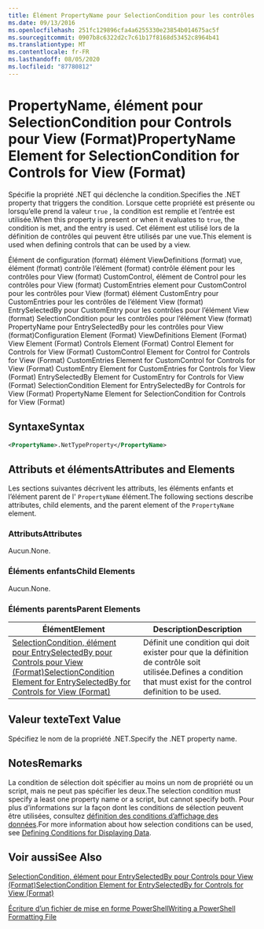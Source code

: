 ```yaml
---
title: Élément PropertyName pour SelectionCondition pour les contrôles pour View (format) | Microsoft Docs
ms.date: 09/13/2016
ms.openlocfilehash: 251fc129896cfa4a6255330e23854b014675ac5f
ms.sourcegitcommit: 0907b8c6322d2c7c61b17f8168d53452c8964b41
ms.translationtype: MT
ms.contentlocale: fr-FR
ms.lasthandoff: 08/05/2020
ms.locfileid: "87780812"
---
```

# <a name="propertyname-element-for-selectioncondition-for-controls-for-view-format"></a><span data-ttu-id="42fd9-102">PropertyName, élément pour SelectionCondition pour Controls pour View (Format)</span><span class="sxs-lookup"><span data-stu-id="42fd9-102">PropertyName Element for SelectionCondition for Controls for View (Format)</span></span>

<span data-ttu-id="42fd9-103">Spécifie la propriété .NET qui déclenche la condition.</span><span class="sxs-lookup"><span data-stu-id="42fd9-103">Specifies the .NET property that triggers the condition.</span></span> <span data-ttu-id="42fd9-104">Lorsque cette propriété est présente ou lorsqu’elle prend la valeur `true` , la condition est remplie et l’entrée est utilisée.</span><span class="sxs-lookup"><span data-stu-id="42fd9-104">When this property is present or when it evaluates to `true`, the condition is met, and the entry is used.</span></span> <span data-ttu-id="42fd9-105">Cet élément est utilisé lors de la définition de contrôles qui peuvent être utilisés par une vue.</span><span class="sxs-lookup"><span data-stu-id="42fd9-105">This element is used when defining controls that can be used by a view.</span></span>

<span data-ttu-id="42fd9-106">Élément de configuration (format) élément ViewDefinitions (format) vue, élément (format) contrôle l’élément (format) contrôle élément pour les contrôles pour View (format) CustomControl, élément de Control pour les contrôles pour View (format) CustomEntries element pour CustomControl pour les contrôles pour View (format) élément CustomEntry pour CustomEntries pour les contrôles de l’élément View (format) EntrySelectedBy pour CustomEntry pour les contrôles pour l’élément View (format) SelectionCondition pour les contrôles pour l’élément View (format) PropertyName pour EntrySelectedBy pour les contrôles pour View (format)</span><span class="sxs-lookup"><span data-stu-id="42fd9-106">Configuration Element (Format) ViewDefinitions Element (Format) View Element (Format) Controls Element (Format) Control Element for Controls for View (Format) CustomControl Element for Control for Controls for View (Format) CustomEntries Element for CustomControl for Controls for View (Format) CustomEntry Element for CustomEntries for Controls for View (Format) EntrySelectedBy Element for CustomEntry for Controls for View (Format) SelectionCondition Element for EntrySelectedBy for Controls for View (Format) PropertyName Element for SelectionCondition for Controls for View (Format)</span></span>

## <a name="syntax"></a><span data-ttu-id="42fd9-107">Syntaxe</span><span class="sxs-lookup"><span data-stu-id="42fd9-107">Syntax</span></span>

```xml
<PropertyName>.NetTypeProperty</PropertyName>
```

## <a name="attributes-and-elements"></a><span data-ttu-id="42fd9-108">Attributs et éléments</span><span class="sxs-lookup"><span data-stu-id="42fd9-108">Attributes and Elements</span></span>

<span data-ttu-id="42fd9-109">Les sections suivantes décrivent les attributs, les éléments enfants et l’élément parent de l' `PropertyName` élément.</span><span class="sxs-lookup"><span data-stu-id="42fd9-109">The following sections describe attributes, child elements, and the parent element of the `PropertyName` element.</span></span>

### <a name="attributes"></a><span data-ttu-id="42fd9-110">Attributs</span><span class="sxs-lookup"><span data-stu-id="42fd9-110">Attributes</span></span>

<span data-ttu-id="42fd9-111">Aucun.</span><span class="sxs-lookup"><span data-stu-id="42fd9-111">None.</span></span>

### <a name="child-elements"></a><span data-ttu-id="42fd9-112">Éléments enfants</span><span class="sxs-lookup"><span data-stu-id="42fd9-112">Child Elements</span></span>

<span data-ttu-id="42fd9-113">Aucun.</span><span class="sxs-lookup"><span data-stu-id="42fd9-113">None.</span></span>

### <a name="parent-elements"></a><span data-ttu-id="42fd9-114">Éléments parents</span><span class="sxs-lookup"><span data-stu-id="42fd9-114">Parent Elements</span></span>

|<span data-ttu-id="42fd9-115">Élément</span><span class="sxs-lookup"><span data-stu-id="42fd9-115">Element</span></span>|<span data-ttu-id="42fd9-116">Description</span><span class="sxs-lookup"><span data-stu-id="42fd9-116">Description</span></span>|
|-------------|-----------------|
|[<span data-ttu-id="42fd9-117">SelectionCondition, élément pour EntrySelectedBy pour Controls pour View (Format)</span><span class="sxs-lookup"><span data-stu-id="42fd9-117">SelectionCondition Element for EntrySelectedBy for Controls for View (Format)</span></span>](./selectioncondition-element-for-entryselectedby-for-controls-for-view-format.md)|<span data-ttu-id="42fd9-118">Définit une condition qui doit exister pour que la définition de contrôle soit utilisée.</span><span class="sxs-lookup"><span data-stu-id="42fd9-118">Defines a condition that must exist for the control definition to be used.</span></span>|

## <a name="text-value"></a><span data-ttu-id="42fd9-119">Valeur texte</span><span class="sxs-lookup"><span data-stu-id="42fd9-119">Text Value</span></span>

<span data-ttu-id="42fd9-120">Spécifiez le nom de la propriété .NET.</span><span class="sxs-lookup"><span data-stu-id="42fd9-120">Specify the .NET property name.</span></span>

## <a name="remarks"></a><span data-ttu-id="42fd9-121">Notes</span><span class="sxs-lookup"><span data-stu-id="42fd9-121">Remarks</span></span>

<span data-ttu-id="42fd9-122">La condition de sélection doit spécifier au moins un nom de propriété ou un script, mais ne peut pas spécifier les deux.</span><span class="sxs-lookup"><span data-stu-id="42fd9-122">The selection condition must specify a least one property name or a script, but cannot specify both.</span></span> <span data-ttu-id="42fd9-123">Pour plus d’informations sur la façon dont les conditions de sélection peuvent être utilisées, consultez [définition des conditions d’affichage des données](./defining-conditions-for-displaying-data.md).</span><span class="sxs-lookup"><span data-stu-id="42fd9-123">For more information about how selection conditions can be used, see [Defining Conditions for Displaying Data](./defining-conditions-for-displaying-data.md).</span></span>

## <a name="see-also"></a><span data-ttu-id="42fd9-124">Voir aussi</span><span class="sxs-lookup"><span data-stu-id="42fd9-124">See Also</span></span>

[<span data-ttu-id="42fd9-125">SelectionCondition, élément pour EntrySelectedBy pour Controls pour View (Format)</span><span class="sxs-lookup"><span data-stu-id="42fd9-125">SelectionCondition Element for EntrySelectedBy for Controls for View (Format)</span></span>](./selectioncondition-element-for-entryselectedby-for-controls-for-view-format.md)

[<span data-ttu-id="42fd9-126">Écriture d’un fichier de mise en forme PowerShell</span><span class="sxs-lookup"><span data-stu-id="42fd9-126">Writing a PowerShell Formatting File</span></span>](./writing-a-powershell-formatting-file.md)
